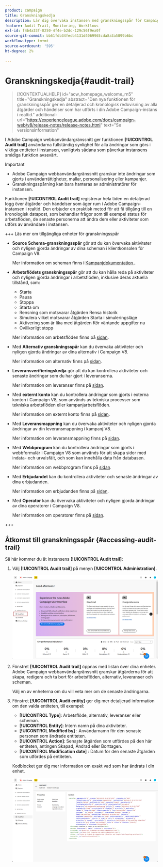 ```yaml
---
product: campaign
title: Granskningskedja
description: Lär dig övervaka instansen med granskningsspår för Campaign
feature: Audit Trail, Monitoring, Workflows
exl-id: f4b4a33f-8250-4f4e-b2dc-129c56f9ea0f
source-git-commit: bb61fdb34fecb4131d4069965cda8a3a5099b6bc
workflow-type: tm+mt
source-wordcount: '595'
ht-degree: 2%

---
```


# Granskningskedja{#audit-trail}

>[!CONTEXTUALHELP]
>id="acw_homepage_welcome_rn5"
>title="Granskningskedja"
>abstract="Den nya funktionen för granskningsspår ger en detaljerad och kronologisk redovisning av alla åtgärder och händelser som har utförts i din Adobe Campaign-instans i realtid."
>additional-url="https://experienceleague.adobe.com/docs/campaign-web/v8/release-notes/release-notes.html" text="Se versionsinformation"


I Adobe Campaign webbanvändargränssnitt ger funktionen **[!UICONTROL Audit trail]** användarna fullständig synlighet för alla ändringar som görs i viktiga entiteter i instansen, vanligtvis sådana som påverkar instansens smidiga funktion avsevärt.

>[!IMPORTANT]
>
>* Adobe Campaign webbanvändargränssnitt granskar inte ändringar som gjorts i användarrättigheter, mallar, personalisering eller kampanjer.
>* Granskningsspårning kan bara hanteras av administratörer för instansen.

Funktionen **[!UICONTROL Audit trail]** registrerar hela tiden en detaljerad logg över åtgärder och händelser som äger rum i Adobe Campaign-instansen i realtid. Den erbjuder en praktisk metod för att få tillgång till en kronologisk datapost, som behandlar frågor som till exempel status för arbetsflöden, de senaste personerna att ändra dem eller aktiviteter som utförs av användare i instansen.

+++ Läs mer om tillgängliga enheter för granskningsspår

* **Source Schema-granskningsspår** gör att du kan övervaka aktiviteter och nyligen gjorda ändringar av dina scheman i klientkonsolen för Campaign V8.

  Mer information om scheman finns i [Kampanjdokumentation ](https://experienceleague.adobe.com/en/docs/campaign/campaign-v8/developer/shemas-forms/schemas).

* **Arbetsflödets granskningsspår** gör att du kan hålla reda på aktiviteter och nyligen gjorda ändringar i arbetsflöden, inklusive deras aktuella tillstånd, som:

   * Starta
   * Pausa
   * Stoppa
   * Starta om
   * Rensning som motsvarar åtgärden Rensa historik
   * Simulera vilket motsvarar åtgärden Starta i simuleringsläge
   * Aktivering som är lika med åtgärden Kör väntande uppgifter nu
   * Ovillkorligt stopp

  Mer information om arbetsflöden finns på [sidan](../workflows/gs-workflows.md).

* Med **Alternativ granskningsspår** kan du övervaka aktiviteter och nyligen gjorda ändringar av dina alternativ i Campaign V8.

  Mer information om alternativ finns på [sidan](https://experienceleague.adobe.com/en/docs/campaign-classic/using/installing-campaign-classic/appendices/configuring-campaign-options).

* **Leveransverifieringskedja** gör att du kan kontrollera aktiviteter och senaste ändringar som du har gjort i leveranserna.

  Mer information om leveranser finns på [sidan](../msg/gs-deliveries.md).

* Med **externt konto** kan du kontrollera ändringar som gjorts i externa konton i Campaign V8, som används av tekniska processer som tekniska arbetsflöden eller kampanjarbetsflöden.

  Mer information om externt konto finns på [sidan](https://experienceleague.adobe.com/en/docs/campaign/campaign-v8/config/configuration/external-accounts).

* Med **Leveransmappning** kan du övervaka aktiviteter och nyligen gjorda ändringar av din leveransmappning i kampanj V8.

  Mer information om leveransmappning finns på [sidan](https://experienceleague.adobe.com/en/docs/campaign/campaign-v8/audience/add-profiles/target-mappings).

* Med **Webbprogram** kan du kontrollera ändringar som gjorts i webbformulär i Campaign V8 som används för att skapa sidor med indata- och urvalsfält, och som kan innehålla data från databasen.

  Mer information om webbprogram finns på [sidan](https://experienceleague.adobe.com/en/docs/campaign/campaign-v8/content/webapps).

* Med **Erbjudandet** kan du kontrollera aktiviteter och senaste ändringar av dina erbjudanden.

  Mer information om erbjudanden finns på [sidan](../msg/offers.md).

* Med **Operator** kan du övervaka aktiviteter och nyligen gjorda ändringar av dina operatorer i Campaign V8.

  Mer information om operatorer finns på [sidan](https://experienceleague.adobe.com/en/docs/campaign/campaign-v8/offers/interaction-settings/interaction-operators).

+++

## Åtkomst till granskningsspår {#accessing-audit-trail}

Så här kommer du åt instansens **[!UICONTROL Audit trail]**:

1. Välj **[!UICONTROL Audit trail]** på menyn **[!UICONTROL Administration]**.

   ![](assets/audit-trail-1.png)

1. Fönstret **[!UICONTROL Audit trail]** öppnas med listan över dina enheter. Adobe Campaign webbanvändargränssnitt granskar åtgärderna för att skapa, redigera och ta bort för arbetsflöden, alternativ, leveranser och scheman.

   Välj en av enheterna om du vill veta mer om de senaste ändringarna.

1. Fönstret **[!UICONTROL Audit entity]** ger dig mer detaljerad information om den valda entiteten, till exempel:

   * **[!UICONTROL Type]**: Arbetsflöde, alternativ, leveranser eller scheman.
   * **[!UICONTROL Entity]**: Intern namn på dina aktiviteter.
   * **[!UICONTROL Modified by]** : Användarnamn för den senaste personen som ändrade entiteten.
   * **[!UICONTROL Action]**: Senaste åtgärden som utfördes på den här entiteten, antingen Skapad, Ändrad eller Borttagen.
   * **[!UICONTROL Modification date]** : Datum för den senaste åtgärden som utfördes på entiteten.

   Kodblocket ger dig mer information om exakt vad som har ändrats i din enhet.

   ![](assets/audit-trail-2.png)
